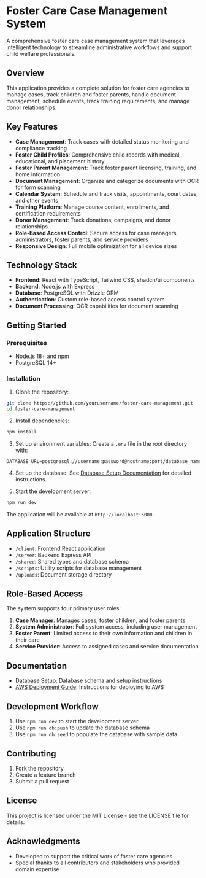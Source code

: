 # Foster Care Case Management System

A comprehensive foster care case management system that leverages intelligent technology to streamline administrative workflows and support child welfare professionals.

## Overview

This application provides a complete solution for foster care agencies to manage cases, track children and foster parents, handle document management, schedule events, track training requirements, and manage donor relationships.

## Key Features

- **Case Management**: Track cases with detailed status monitoring and compliance tracking
- **Foster Child Profiles**: Comprehensive child records with medical, educational, and placement history
- **Foster Parent Management**: Track foster parent licensing, training, and home information
- **Document Management**: Organize and categorize documents with OCR for form scanning
- **Calendar System**: Schedule and track visits, appointments, court dates, and other events
- **Training Platform**: Manage course content, enrollments, and certification requirements
- **Donor Management**: Track donations, campaigns, and donor relationships
- **Role-Based Access Control**: Secure access for case managers, administrators, foster parents, and service providers
- **Responsive Design**: Full mobile optimization for all device sizes

## Technology Stack

- **Frontend**: React with TypeScript, Tailwind CSS, shadcn/ui components
- **Backend**: Node.js with Express
- **Database**: PostgreSQL with Drizzle ORM
- **Authentication**: Custom role-based access control system
- **Document Processing**: OCR capabilities for document scanning

## Getting Started

### Prerequisites

- Node.js 18+ and npm
- PostgreSQL 14+

### Installation

1. Clone the repository:
```bash
git clone https://github.com/yourusername/foster-care-management.git
cd foster-care-management
```

2. Install dependencies:
```bash
npm install
```

3. Set up environment variables:
Create a `.env` file in the root directory with:
```
DATABASE_URL=postgresql://username:password@hostname:port/database_name
```

4. Set up the database:
See [Database Setup Documentation](DATABASE_SETUP.md) for detailed instructions.

5. Start the development server:
```bash
npm run dev
```

The application will be available at `http://localhost:5000`.

## Application Structure

- `/client`: Frontend React application
- `/server`: Backend Express API
- `/shared`: Shared types and database schema
- `/scripts`: Utility scripts for database management
- `/uploads`: Document storage directory

## Role-Based Access

The system supports four primary user roles:

1. **Case Manager**: Manages cases, foster children, and foster parents
2. **System Administrator**: Full system access, including user management
3. **Foster Parent**: Limited access to their own information and children in their care
4. **Service Provider**: Access to assigned cases and service documentation

## Documentation

- [Database Setup](DATABASE_SETUP.md): Database schema and setup instructions
- [AWS Deployment Guide](AWS_DEPLOYMENT_GUIDE.md): Instructions for deploying to AWS

## Development Workflow

1. Use `npm run dev` to start the development server
2. Use `npm run db:push` to update the database schema
3. Use `npm run db:seed` to populate the database with sample data

## Contributing

1. Fork the repository
2. Create a feature branch
3. Submit a pull request

## License

This project is licensed under the MIT License - see the LICENSE file for details.

## Acknowledgments

- Developed to support the critical work of foster care agencies
- Special thanks to all contributors and stakeholders who provided domain expertise